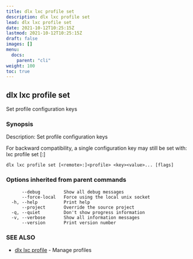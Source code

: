 ```yaml
---
title: dlx lxc profile set
description: dlx lxc profile set
lead: dlx lxc profile set
date: 2021-10-12T10:25:15Z
lastmod: 2021-10-12T10:25:15Z
draft: false
images: []
menu:
  docs:
    parent: "cli"
weight: 100
toc: true
---
```

## dlx lxc profile set

Set profile configuration keys

### Synopsis

Description:
  Set profile configuration keys

  For backward compatibility, a single configuration key may still be set with:
      lxc profile set [<remote>:]<profile> <key> <value>



```
dlx lxc profile set [<remote>:]<profile> <key><value>... [flags]
```

### Options inherited from parent commands

```
      --debug         Show all debug messages
      --force-local   Force using the local unix socket
  -h, --help          Print help
      --project       Override the source project
  -q, --quiet         Don't show progress information
  -v, --verbose       Show all information messages
      --version       Print version number
```

### SEE ALSO

* [dlx lxc profile](/docs/cmd/dlx_lxc_profile)	 - Manage profiles

